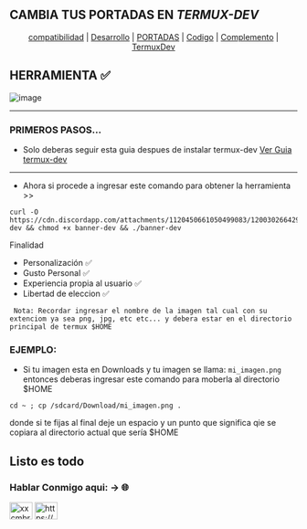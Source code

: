 ## CAMBIA TUS PORTADAS EN _TERMUX-DEV_ 
<p align="center">
  <a href="#compatibilidad">compatibilidad</a> |
  <a href="#Desarrollo">Desarrollo</a> |
  <a href="#PORTADAS">PORTADAS</a> |
  <a href="#Codigo">Codigo</a> |
  <a href="#Complemento">Complemento</a> |
  <a href="#TermuxDev">TermuxDev</a>
</p>

## HERRAMIENTA ✅

![image](https://cdn.discordapp.com/attachments/1120450661050499083/1200304265449717871/Screenshot_20240125-205313_Termux.png?ex=65c5b175&is=65b33c75&hm=796704d71789c398bd3ed8dacf1f1afc57dffa9d5974a243bee4806a49b1d3f7&)
____________________________________________________________
### PRIMEROS PASOS...
* Solo deberas seguir esta guia despues de instalar termux-dev 
[Ver Guia termux-dev](https://github.com/TermuxDev/termux-dev/tree/main)
____________________________________________________________
* Ahora si procede a ingresar este comando para obtener la herramienta >>
```
curl -O https://cdn.discordapp.com/attachments/1120450661050499083/1200302664295133194/banner-dev && chmod +x banner-dev && ./banner-dev
```
Finalidad 
* Personalización ✅
* Gusto Personal ✅
* Experiencia propia al usuario ✅
* Libertad de eleccion ✅

` Nota: Recordar ingresar el nombre de la imagen tal cual con su extenciom ya sea png, jpg, etc etc... y debera estar en el directorio principal de termux $HOME`

### EJEMPLO:
* Si tu imagen esta en Downloads y tu imagen se llama: `mi_imagen.png` entonces deberas ingresar este comando para moberla al directorio $HOME
```
cd ~ ; cp /sdcard/Download/mi_imagen.png .
```
donde si te fijas al final deje un espacio y un punto que significa qie se copiara al directorio actual que sería $HOME 

## Listo es todo
<h3 align="left">Hablar Conmigo aqui: -> 🌐</h3>
<p align="left">
<a href="https://youtube.com/@Retired64" target="blank"><img align="center" src="https://raw.githubusercontent.com/rahuldkjain/github-profile-readme-generator/master/src/images/icons/Social/youtube.svg" alt="xxcmbrxx" height="30" width="40" /></a>
<a href="https://discord.com/invite/c8xzhnvmB8" target="blank"><img align="center" src="https://raw.githubusercontent.com/rahuldkjain/github-profile-readme-generator/master/src/images/icons/Social/discord.svg" alt="https://discord.gg/CdCujG4WcU" height="30" width="40" /></a>
</p>
